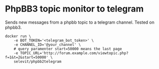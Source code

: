 # PhpBB3 topic monitor to telegram

Sends new messages from a phpbb topic to a telegram channel.
Tested on phpbb3.

```
docker run \
    -e BOT_TOKEN='<telegram_bot_token>' \
    -e CHANNEL_ID='@your_channel' \
    # query paramenter start=50000 means the last page
    -e TOPIC_URL='http://forum.example.com/viewtopic.php?f=1&t=2&start=50000' \
    selevit/phpbb2telegram
```
